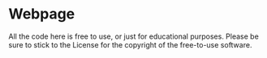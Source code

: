 # Webpage

All the code here is free to use, or just for educational purposes. Please be sure to stick to the License for the copyright of the free-to-use software.
